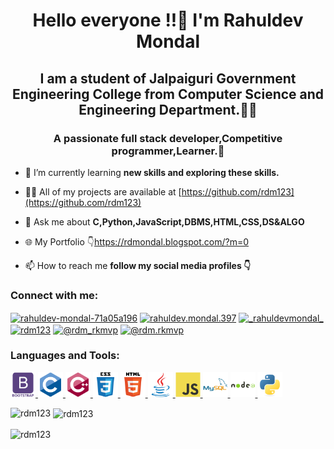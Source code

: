 <h1 align="center">Hello everyone !!👋 I'm Rahuldev Mondal</h1>
<h2 align="center">I am a student of Jalpaiguri Government Engineering College from Computer Science and Engineering Department.🧑‍💻</h2>
<h3 align="center">A passionate full stack developer,Competitive programmer,Learner.📝</h3>

- 🌱 I’m currently learning **new skills and exploring these skills.**

- 👨‍💻 All of my projects are available at [https://github.com/rdm123](https://github.com/rdm123)

- 💬 Ask me about **C,Python,JavaScript,DBMS,HTML,CSS,DS&ALGO**

- 🌐 My Portfolio 👇<a url="https://rdmondal.blogspot.com/?m=0">https://rdmondal.blogspot.com/?m=0</a>

- 📫 How to reach me **follow my social media profiles 👇**

<h3 align="left">Connect with me:</h3>
<p align="left">
<a href="https://linkedin.com/in/rahuldev-mondal-71a05a196" target="blank"><img align="center" src="https://raw.githubusercontent.com/rahuldkjain/github-profile-readme-generator/master/src/images/icons/Social/linked-in-alt.svg" alt="rahuldev-mondal-71a05a196" height="30" width="40" /></a>
<a href="https://fb.com/rahuldev.mondal.397" target="blank"><img align="center" src="https://raw.githubusercontent.com/rahuldkjain/github-profile-readme-generator/master/src/images/icons/Social/facebook.svg" alt="rahuldev.mondal.397" height="30" width="40" /></a>
<a href="https://instagram.com/_rahuldevmondal_" target="blank"><img align="center" src="https://raw.githubusercontent.com/rahuldkjain/github-profile-readme-generator/master/src/images/icons/Social/instagram.svg" alt="_rahuldevmondal_" height="30" width="40" /></a>
<a href="https://www.codechef.com/users/rdm123" target="blank"><img align="center" src="https://cdn.jsdelivr.net/npm/simple-icons@3.1.0/icons/codechef.svg" alt="rdm123" height="30" width="40" /></a>
<a href="https://www.hackerrank.com/rdm_rkmvp?hr_r=1" target="blank"><img align="center" src="https://raw.githubusercontent.com/rahuldkjain/github-profile-readme-generator/master/src/images/icons/Social/hackerrank.svg" alt="@rdm_rkmvp" height="30" width="40" /></a>
<a href="https://www.hackerearth.com/@rdm.rkmvp" target="blank"><img align="center" src="https://raw.githubusercontent.com/rahuldkjain/github-profile-readme-generator/master/src/images/icons/Social/hackerearth.svg" alt="@rdm.rkmvp" height="30" width="40" /></a>
</p>

<h3 align="left">Languages and Tools:</h3>
<p align="left"> <a href="https://getbootstrap.com" target="_blank"> <img src="https://raw.githubusercontent.com/devicons/devicon/master/icons/bootstrap/bootstrap-plain-wordmark.svg" alt="bootstrap" width="40" height="40"/> </a> <a href="https://www.cprogramming.com/" target="_blank"> <img src="https://raw.githubusercontent.com/devicons/devicon/master/icons/c/c-original.svg" alt="c" width="40" height="40"/> </a> <a href="https://www.w3schools.com/cpp/" target="_blank"> <img src="https://raw.githubusercontent.com/devicons/devicon/master/icons/cplusplus/cplusplus-original.svg" alt="cplusplus" width="40" height="40"/> </a> <a href="https://www.w3schools.com/css/" target="_blank"> <img src="https://raw.githubusercontent.com/devicons/devicon/master/icons/css3/css3-original-wordmark.svg" alt="css3" width="40" height="40"/> </a> <a href="https://www.w3.org/html/" target="_blank"> <img src="https://raw.githubusercontent.com/devicons/devicon/master/icons/html5/html5-original-wordmark.svg" alt="html5" width="40" height="40"/> </a> <a href="https://www.java.com" target="_blank"> <img src="https://raw.githubusercontent.com/devicons/devicon/master/icons/java/java-original.svg" alt="java" width="40" height="40"/> </a> <a href="https://developer.mozilla.org/en-US/docs/Web/JavaScript" target="_blank"> <img src="https://raw.githubusercontent.com/devicons/devicon/master/icons/javascript/javascript-original.svg" alt="javascript" width="40" height="40"/> </a> <a href="https://www.mysql.com/" target="_blank"> <img src="https://raw.githubusercontent.com/devicons/devicon/master/icons/mysql/mysql-original-wordmark.svg" alt="mysql" width="40" height="40"/> </a> <a href="https://nodejs.org" target="_blank"> <img src="https://raw.githubusercontent.com/devicons/devicon/master/icons/nodejs/nodejs-original-wordmark.svg" alt="nodejs" width="40" height="40"/> </a> <a href="https://www.python.org" target="_blank"> <img src="https://raw.githubusercontent.com/devicons/devicon/master/icons/python/python-original.svg" alt="python" width="40" height="40"/> </a> </p>

<p><img align="left" src="https://github-readme-stats.vercel.app/api/top-langs?username=rdm123&show_icons=true&locale=en&layout=compact" alt="rdm123" /></p>

<p>&nbsp;<img align="center" src="https://github-readme-stats.vercel.app/api?username=rdm123&show_icons=true&locale=en" alt="rdm123" /></p>

<p><img align="center" src="https://github-readme-streak-stats.herokuapp.com/?user=rdm123&" alt="rdm123" /></p>

